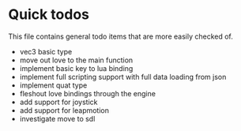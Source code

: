 Quick todos
===========

This file contains general todo items that are more easily checked of.

* vec3 basic type
* move out love to the main function
* implement basic key to lua binding
* implement full scripting support with full data loading from json
* implement quat type
* fleshout love bindings through the engine
* add support for joystick
* add support for leapmotion
* investigate move to sdl